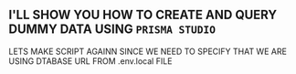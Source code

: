 ## I'LL SHOW YOU HOW TO CREATE AND QUERY DUMMY DATA USING `PRISMA STUDIO`

LETS MAKE SCRIPT AGAINN SINCE WE NEED TO SPECIFY THAT WE ARE USING DTABASE URL FROM .env.local FILE
